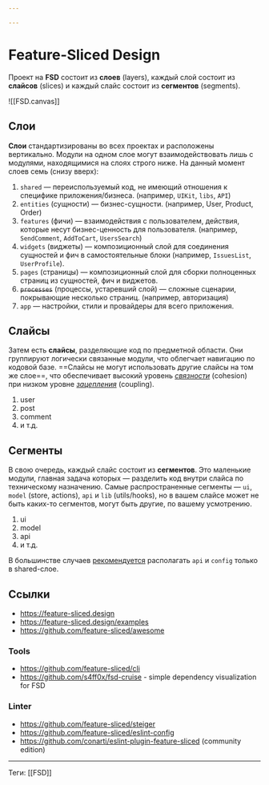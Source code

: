 ```yaml
---

---
```

# Feature-Sliced Design

Проект на **FSD** состоит из **слоев** (layers), каждый слой состоит из **слайсов** (slices) и каждый слайс состоит из **сегментов** (segments).

![[FSD.canvas]]
## Слои

**Слои** стандартизированы во всех проектах и расположены вертикально. Модули на одном слое могут взаимодействовать лишь с модулями, находящимися на слоях строго ниже. На данный момент слоев семь (снизу вверх):

1. `shared` — переиспользуемый код, не имеющий отношения к специфике приложения/бизнеса. (например, `UIKit`, `libs`, `API`)
2. `entities` (сущности) — бизнес-сущности. (например, User, Product, Order)
3. `features` (фичи) — взаимодействия с пользователем, действия, которые несут бизнес-ценность для пользователя. (например, `SendComment`, `AddToCart`, `UsersSearch`)
4. `widgets` (виджеты) — композиционный слой для соединения сущностей и фич в самостоятельные блоки (например, `IssuesList`, `UserProfile`).
5. `pages` (страницы) — композиционный слой для сборки полноценных страниц из сущностей, фич и виджетов.
6. ~~`processes`~~ (процессы, устаревший слой) — сложные сценарии, покрывающие несколько страниц. (например, авторизация)
7. `app` — настройки, стили и провайдеры для всего приложения.

## Слайсы

Затем есть **слайсы**, разделяющие код по предметной области. Они группируют логически связанные модули, что облегчает навигацию по кодовой базе. ==Слайсы не могут использовать другие слайсы на том же слое==, что обеспечивает высокий уровень [_связности_](https://ru.wikipedia.org/wiki/%D0%A1%D0%B2%D1%8F%D0%B7%D0%BD%D0%BE%D1%81%D1%82%D1%8C_(%D0%BF%D1%80%D0%BE%D0%B3%D1%80%D0%B0%D0%BC%D0%BC%D0%B8%D1%80%D0%BE%D0%B2%D0%B0%D0%BD%D0%B8%D0%B5)) (cohesion) при низком уровне [_зацепления_](https://ru.wikipedia.org/wiki/%D0%97%D0%B0%D1%86%D0%B5%D0%BF%D0%BB%D0%B5%D0%BD%D0%B8%D0%B5_(%D0%BF%D1%80%D0%BE%D0%B3%D1%80%D0%B0%D0%BC%D0%BC%D0%B8%D1%80%D0%BE%D0%B2%D0%B0%D0%BD%D0%B8%D0%B5)) (coupling).

1. user
2. post
3. comment
4. и т.д.
## Сегменты

В свою очередь, каждый слайс состоит из **сегментов**. Это маленькие модули, главная задача которых — разделить код внутри слайса по техническому назначению. Самые распространенные сегменты — `ui`, `model` (store, actions), `api` и `lib` (utils/hooks), но в вашем слайсе может не быть каких-то сегментов, могут быть другие, по вашему усмотрению.

1. ui
2. model
3. api
4. и т.д.

В большинстве случаев [рекомендуется](https://github.com/feature-sliced/documentation/discussions/66) располагать `api` и `config` только в shared-слое.

## Ссылки

- https://feature-sliced.design
- https://feature-sliced.design/examples
- https://github.com/feature-sliced/awesome

### Tools

- https://github.com/feature-sliced/cli
- https://github.com/s4ff0x/fsd-cruise - simple dependency visualization for FSD

### Linter

- https://github.com/feature-sliced/steiger
- https://github.com/feature-sliced/eslint-config
- https://github.com/conarti/eslint-plugin-feature-sliced (community edition)

---

Теги: [[FSD]]